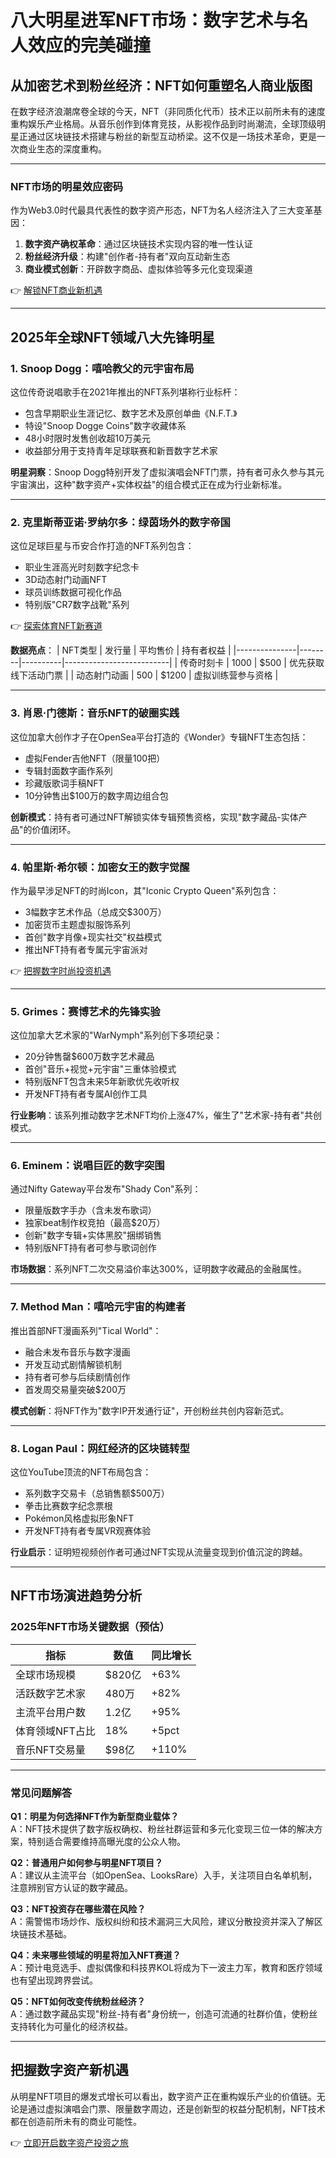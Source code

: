 # 八大明星进军NFT市场：数字艺术与名人效应的完美碰撞

## 从加密艺术到粉丝经济：NFT如何重塑名人商业版图

在数字经济浪潮席卷全球的今天，NFT（非同质化代币）技术正以前所未有的速度重构娱乐产业格局。从音乐创作到体育竞技，从影视作品到时尚潮流，全球顶级明星正通过区块链技术搭建与粉丝的新型互动桥梁。这不仅是一场技术革命，更是一次商业生态的深度重构。

---

### NFT市场的明星效应密码

作为Web3.0时代最具代表性的数字资产形态，NFT为名人经济注入了三大变革基因：

1. **数字资产确权革命**：通过区块链技术实现内容的唯一性认证
2. **粉丝经济升级**：构建"创作者-持有者"双向互动新生态
3. **商业模式创新**：开辟数字商品、虚拟体验等多元化变现渠道

👉 [解锁NFT商业新机遇](https://bit.ly/okx_welcome)

---

## 2025年全球NFT领域八大先锋明星

### 1. Snoop Dogg：嘻哈教父的元宇宙布局
这位传奇说唱歌手在2021年推出的NFT系列堪称行业标杆：
- 包含早期职业生涯记忆、数字艺术及原创单曲《N.F.T.》
- 特设"Snoop Dogge Coins"数字收藏体系
- 48小时限时发售创收超10万美元
- 收益部分用于支持青年足球联赛和新晋数字艺术家

**明星洞察**：Snoop Dogg特别开发了虚拟演唱会NFT门票，持有者可永久参与其元宇宙演出，这种"数字资产+实体权益"的组合模式正在成为行业新标准。

---

### 2. 克里斯蒂亚诺·罗纳尔多：绿茵场外的数字帝国
这位足球巨星与币安合作打造的NFT系列包含：
- 职业生涯高光时刻数字纪念卡
- 3D动态射门动画NFT
- 球员训练数据可视化作品
- 特别版"CR7数字战靴"系列

👉 [探索体育NFT新赛道](https://bit.ly/okx_welcome)

**数据亮点**：
| NFT类型       | 发行量 | 平均售价 | 持有者权益               |
|---------------|--------|----------|--------------------------|
| 传奇时刻卡    | 1000   | $500     | 优先获取线下活动门票     |
| 动态射门动画  | 500    | $1200    | 虚拟训练营参与资格       |

---

### 3. 肖恩·门德斯：音乐NFT的破圈实践
这位加拿大创作才子在OpenSea平台打造的《Wonder》专辑NFT生态包括：
- 虚拟Fender吉他NFT（限量100把）
- 专辑封面数字画作系列
- 珍藏版歌词手稿NFT
- 10分钟售出$100万的数字周边组合包

**创新模式**：持有者可通过NFT解锁实体专辑预售资格，实现"数字藏品-实体产品"的价值闭环。

---

### 4. 帕里斯·希尔顿：加密女王的数字觉醒
作为最早涉足NFT的时尚Icon，其"Iconic Crypto Queen"系列包含：
- 3幅数字艺术作品（总成交$300万）
- 加密货币主题虚拟服饰系列
- 首创"数字肖像+现实社交"权益模式
- 推出NFT持有者专属元宇宙派对

👉 [把握数字时尚投资机遇](https://bit.ly/okx_welcome)

---

### 5. Grimes：赛博艺术的先锋实验
这位加拿大艺术家的"WarNymph"系列创下多项纪录：
- 20分钟售罄$600万数字艺术藏品
- 首创"音乐+视觉+元宇宙"三重体验模式
- 特别版NFT包含未来5年新歌优先收听权
- 开发NFT持有者专属AI创作工具

**行业影响**：该系列推动数字艺术NFT均价上涨47%，催生了"艺术家-持有者"共创模式。

---

### 6. Eminem：说唱巨匠的数字突围
通过Nifty Gateway平台发布"Shady Con"系列：
- 限量版数字手办（含未发布歌词）
- 独家beat制作权竞拍（最高$20万）
- 创新"数字专辑+实体黑胶"捆绑销售
- 特别版NFT持有者可参与歌词创作

**市场数据**：系列NFT二次交易溢价率达300%，证明数字收藏品的金融属性。

---

### 7. Method Man：嘻哈元宇宙的构建者
推出首部NFT漫画系列"Tical World"：
- 融合未发布音乐与数字漫画
- 开发互动式剧情解锁机制
- 持有者可参与后续剧情创作
- 首发周交易量突破$200万

**模式创新**：将NFT作为"数字IP开发通行证"，开创粉丝共创内容新范式。

---

### 8. Logan Paul：网红经济的区块链转型
这位YouTube顶流的NFT布局包含：
- 系列数字交易卡（总销售额$500万）
- 拳击比赛数字纪念票根
- Pokémon风格虚拟形象NFT
- 开发NFT持有者专属VR观赛体验

**行业启示**：证明短视频创作者可通过NFT实现从流量变现到价值沉淀的跨越。

---

## NFT市场演进趋势分析

### 2025年NFT市场关键数据（预估）
| 指标                | 数值        | 同比增长  |
|---------------------|-------------|-----------|
| 全球市场规模        | $820亿      | +63%      |
| 活跃数字艺术家      | 480万       | +82%      |
| 主流平台用户数      | 1.2亿       | +95%      |
| 体育领域NFT占比     | 18%         | +5pct     |
| 音乐NFT交易量       | $98亿       | +110%     |

---

### 常见问题解答

**Q1：明星为何选择NFT作为新型商业载体？**  
A：NFT技术提供了数字版权确权、粉丝社群运营和多元化变现三位一体的解决方案，特别适合需要维持高曝光度的公众人物。

**Q2：普通用户如何参与明星NFT项目？**  
A：建议从主流平台（如OpenSea、LooksRare）入手，关注项目白名单机制，注意辨别官方认证的数字藏品。

**Q3：NFT投资存在哪些潜在风险？**  
A：需警惕市场炒作、版权纠纷和技术漏洞三大风险，建议分散投资并深入了解区块链技术基础。

**Q4：未来哪些领域的明星将加入NFT赛道？**  
A：预计电竞选手、虚拟偶像和科技界KOL将成为下一波主力军，教育和医疗领域也有望出现跨界尝试。

**Q5：NFT如何改变传统粉丝经济？**  
A：通过数字藏品实现"粉丝-持有者"身份统一，创造可流通的社群价值，使粉丝支持转化为可量化的经济权益。

---

## 把握数字资产新机遇

从明星NFT项目的爆发式增长可以看出，数字资产正在重构娱乐产业的价值链。无论是通过虚拟演唱会门票、限量数字周边，还是创新型的权益分配机制，NFT技术都在创造前所未有的商业可能性。

👉 [立即开启数字资产投资之旅](https://bit.ly/okx_welcome)